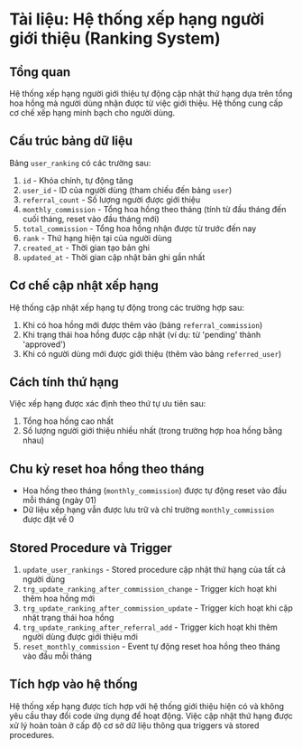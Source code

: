 # Tài liệu: Hệ thống xếp hạng người giới thiệu (Ranking System)

## Tổng quan

Hệ thống xếp hạng người giới thiệu tự động cập nhật thứ hạng dựa trên tổng hoa hồng mà người dùng nhận được từ việc giới thiệu. Hệ thống cung cấp cơ chế xếp hạng minh bạch cho người dùng.

## Cấu trúc bảng dữ liệu

Bảng `user_ranking` có các trường sau:

1. `id` - Khóa chính, tự động tăng
2. `user_id` - ID của người dùng (tham chiếu đến bảng `user`)
3. `referral_count` - Số lượng người được giới thiệu
4. `monthly_commission` - Tổng hoa hồng theo tháng (tính từ đầu tháng đến cuối tháng, reset vào đầu tháng mới)
5. `total_commission` - Tổng hoa hồng nhận được từ trước đến nay
6. `rank` - Thứ hạng hiện tại của người dùng
7. `created_at` - Thời gian tạo bản ghi
8. `updated_at` - Thời gian cập nhật bản ghi gần nhất

## Cơ chế cập nhật xếp hạng

Hệ thống cập nhật xếp hạng tự động trong các trường hợp sau:

1. Khi có hoa hồng mới được thêm vào (bảng `referral_commission`)
2. Khi trạng thái hoa hồng được cập nhật (ví dụ: từ 'pending' thành 'approved')
3. Khi có người dùng mới được giới thiệu (thêm vào bảng `referred_user`)

## Cách tính thứ hạng

Việc xếp hạng được xác định theo thứ tự ưu tiên sau:
1. Tổng hoa hồng cao nhất
2. Số lượng người giới thiệu nhiều nhất (trong trường hợp hoa hồng bằng nhau)

## Chu kỳ reset hoa hồng theo tháng

- Hoa hồng theo tháng (`monthly_commission`) được tự động reset vào đầu mỗi tháng (ngày 01)
- Dữ liệu xếp hạng vẫn được lưu trữ và chỉ trường `monthly_commission` được đặt về 0

## Stored Procedure và Trigger

1. `update_user_rankings` - Stored procedure cập nhật thứ hạng của tất cả người dùng
2. `trg_update_ranking_after_commission_change` - Trigger kích hoạt khi thêm hoa hồng mới
3. `trg_update_ranking_after_commission_update` - Trigger kích hoạt khi cập nhật trạng thái hoa hồng
4. `trg_update_ranking_after_referral_add` - Trigger kích hoạt khi thêm người dùng được giới thiệu mới
5. `reset_monthly_commission` - Event tự động reset hoa hồng theo tháng vào đầu mỗi tháng

## Tích hợp vào hệ thống

Hệ thống xếp hạng được tích hợp với hệ thống giới thiệu hiện có và không yêu cầu thay đổi code ứng dụng để hoạt động. Việc cập nhật thứ hạng được xử lý hoàn toàn ở cấp độ cơ sở dữ liệu thông qua triggers và stored procedures.

